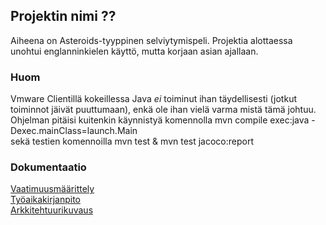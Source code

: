 ## **Projektin nimi ??**

Aiheena on Asteroids-tyyppinen selviytymispeli.
Projektia alottaessa unohtui englanninkielen käyttö, mutta korjaan asian ajallaan.

### Huom  
Vmware Clientillä kokeillessa Java *ei* toiminut ihan täydellisesti (jotkut toiminnot jäivät puuttumaan), enkä ole ihan vielä varma mistä tämä johtuu.
Ohjelman pitäisi kuitenkin käynnistyä komennolla mvn compile exec:java -Dexec.mainClass=launch.Main  
sekä testien komennoilla mvn test & mvn test jacoco:report

### **Dokumentaatio**
[Vaatimuusmäärittely](https://github.com/ArtKoski/ot-harjoitustyo/blob/master/TDF/dokumentaatio/maarittelydokumentti.md)  
[Työaikakirjanpito](https://github.com/ArtKoski/ot-harjoitustyo/blob/master/TDF/dokumentaatio/tuntikirjanpito.md)  
[Arkkitehtuurikuvaus](https://github.com/ArtKoski/ot-harjoitustyo/blob/master/TDF/dokumentaatio/arkkitehtuuri.md)
